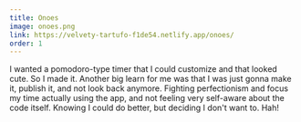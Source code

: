 ```yaml
---
title: Onoes
image: onoes.png
link: https://velvety-tartufo-f1de54.netlify.app/onoes/
order: 1
---
```


I wanted a pomodoro-type timer that I could customize and that looked cute. So I made it. Another big learn for me was that I was just gonna make it, publish it, and not look back anymore. Fighting perfectionism and focus my time actually using the app, and not feeling very self-aware about the code itself. Knowing I could do better, but deciding I don't want to. Hah!
